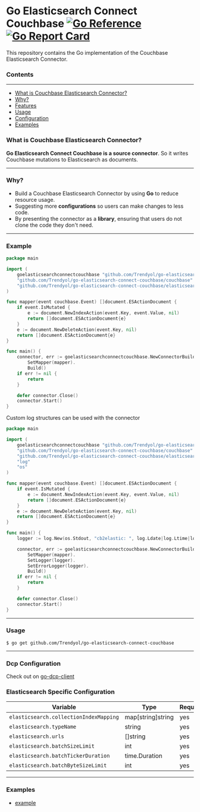 # Go Elasticsearch Connect Couchbase [![Go Reference](https://pkg.go.dev/badge/github.com/Trendyol/go-elasticsearch-connect-couchbase.svg)](https://pkg.go.dev/github.com/Trendyol/go-elasticsearch-connect-couchbase) [![Go Report Card](https://goreportcard.com/badge/github.com/Trendyol/go-elasticsearch-connect-couchbase)](https://goreportcard.com/report/github.com/Trendyol/go-elasticsearch-connect-couchbase)

This repository contains the Go implementation of the Couchbase Elasticsearch Connector.

### Contents

---

* [What is Couchbase Elasticsearch Connector?](#what-is-couchbase-elasticsearch-connector)
* [Why?](#why)
* [Features](#features)
* [Usage](#usage)
* [Configuration](#configuration)
* [Examples](#examples)

### What is Couchbase Elasticsearch Connector?

**Go Elasticsearch Connect Couchbase is a source connector**. So it writes Couchbase mutations to Elasticsearch as
documents.

---

### Why?

+ Build a Couchbase Elasticsearch Connector by using **Go** to reduce resource usage.
+ Suggesting more **configurations** so users can make changes to less code.
+ By presenting the connector as a **library**, ensuring that users do not clone the code they don't need.

---

### Example

```go
package main

import (
	goelasticsearchconnectcouchbase "github.com/Trendyol/go-elasticsearch-connect-couchbase"
	"github.com/Trendyol/go-elasticsearch-connect-couchbase/couchbase"
	"github.com/Trendyol/go-elasticsearch-connect-couchbase/elasticsearch/document"
)

func mapper(event couchbase.Event) []document.ESActionDocument {
	if event.IsMutated {
		e := document.NewIndexAction(event.Key, event.Value, nil)
		return []document.ESActionDocument{e}
	}
	e := document.NewDeleteAction(event.Key, nil)
	return []document.ESActionDocument{e}
}

func main() {
	connector, err := goelasticsearchconnectcouchbase.NewConnectorBuilder("config.yml").
		SetMapper(mapper).
		Build()
	if err != nil {
		return
	}

	defer connector.Close()
	connector.Start()
}

```

Custom log structures can be used with the connector

```go
package main

import (
	goelasticsearchconnectcouchbase "github.com/Trendyol/go-elasticsearch-connect-couchbase"
	"github.com/Trendyol/go-elasticsearch-connect-couchbase/couchbase"
	"github.com/Trendyol/go-elasticsearch-connect-couchbase/elasticsearch/document"
	"log"
	"os"
)

func mapper(event couchbase.Event) []document.ESActionDocument {
	if event.IsMutated {
		e := document.NewIndexAction(event.Key, event.Value, nil)
		return []document.ESActionDocument{e}
	}
	e := document.NewDeleteAction(event.Key, nil)
	return []document.ESActionDocument{e}
}

func main() {
	logger := log.New(os.Stdout, "cb2elastic: ", log.Ldate|log.Ltime|log.Llongfile)

	connector, err := goelasticsearchconnectcouchbase.NewConnectorBuilder("config.yml").
		SetMapper(mapper).
		SetLogger(logger).
		SetErrorLogger(logger).
		Build()
	if err != nil {
		return
	}

	defer connector.Close()
	connector.Start()
}

```

---

### Usage

```
$ go get github.com/Trendyol/go-elasticsearch-connect-couchbase

```

---

### Dcp Configuration

Check out on [go-dcp-client](https://github.com/Trendyol/go-dcp-client#configuration)

### Elasticsearch Specific Configuration

| Variable                               | Type              | Required | Default |                                                             
|----------------------------------------|-------------------|----------|---------|
| `elasticsearch.collectionIndexMapping` | map[string]string | yes      |         |
| `elasticsearch.typeName`               | string            | yes      |         |
| `elasticsearch.urls`                   | []string          | yes      |         |
| `elasticsearch.batchSizeLimit`         | int               | yes      |         |
| `elasticsearch.batchTickerDuration`    | time.Duration     | yes      |         |
| `elasticsearch.batchByteSizeLimit`     | int               | yes      |         |

---

### Examples

- [example](example/main.go)